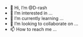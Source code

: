 - 👋 Hi, I’m @D-rash
- 👀 I’m interested in ...
- 🌱 I’m currently learning ...
- 💞️ I’m looking to collaborate on ...
- 📫 How to reach me ...

<!---
D-rash/D-rash is a ✨ special ✨ repository because its `README.md` (this file) appears on your GitHub profile.
You can click the Preview link to take a look at your changes.
--->
